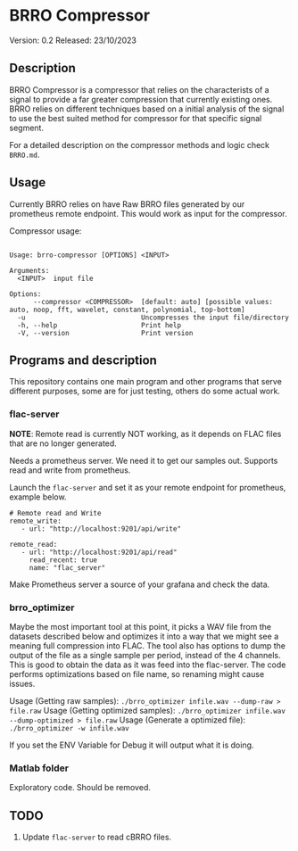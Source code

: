 # BRRO Compressor

Version: 0.2 Released: 23/10/2023

## Description

BRRO Compressor is a compressor that relies on the characterists of a signal to provide a far greater compression that currently existing ones. BRRO relies on different techniques based on a initial analysis of the signal to use the best suited method for compressor for that specific signal segment.

For a detailed description on the compressor methods and logic check `BRRO.md`.

## Usage

Currently BRRO relies on have Raw BRRO files generated by our prometheus remote endpoint. This would work as input for the compressor.

Compressor usage:

```An Advanced Time-Series Compressor

Usage: brro-compressor [OPTIONS] <INPUT>

Arguments:
  <INPUT>  input file

Options:
      --compressor <COMPRESSOR>  [default: auto] [possible values: auto, noop, fft, wavelet, constant, polynomial, top-bottom]
  -u                             Uncompresses the input file/directory
  -h, --help                     Print help
  -V, --version                  Print version
  ```

## Programs and description

This repository contains one main program and other programs that serve different purposes, some are for just testing, others do some actual work.

### flac-server

**NOTE**: Remote read is currently NOT working, as it depends on FLAC files that are no longer generated.

Needs a prometheus server. We need it to get our samples out. Supports read and write from prometheus.

Launch the `flac-server` and set it as your remote endpoint for prometheus, example below.

```
# Remote read and Write
remote_write:
   - url: "http://localhost:9201/api/write"

remote_read:
   - url: "http://localhost:9201/api/read"
     read_recent: true
     name: "flac_server"
```

Make Prometheus server a source of your grafana and check the data.

### brro_optimizer

Maybe the most important tool at this point, it picks a WAV file from the datasets described below and optimizes it into a way that we might see a meaning full compression into FLAC.
The tool also has options to dump the output of the file as a single sample per period, instead of the 4 channels. This is good to obtain the data as it was feed into the flac-server.
The code performs optimizations based on file name, so renaming might cause issues.

Usage (Getting raw samples): `./brro_optimizer infile.wav --dump-raw > file.raw`
Usage (Getting optimized samples): `./brro_optimizer infile.wav --dump-optimized > file.raw`
Usage (Generate a optimized file): `./brro_optimizer -w infile.wav`

If you set the ENV Variable for Debug it will output what it is doing.

### Matlab folder

Exploratory code. Should be removed.

## TODO

1. Update `flac-server` to read cBRRO files.
